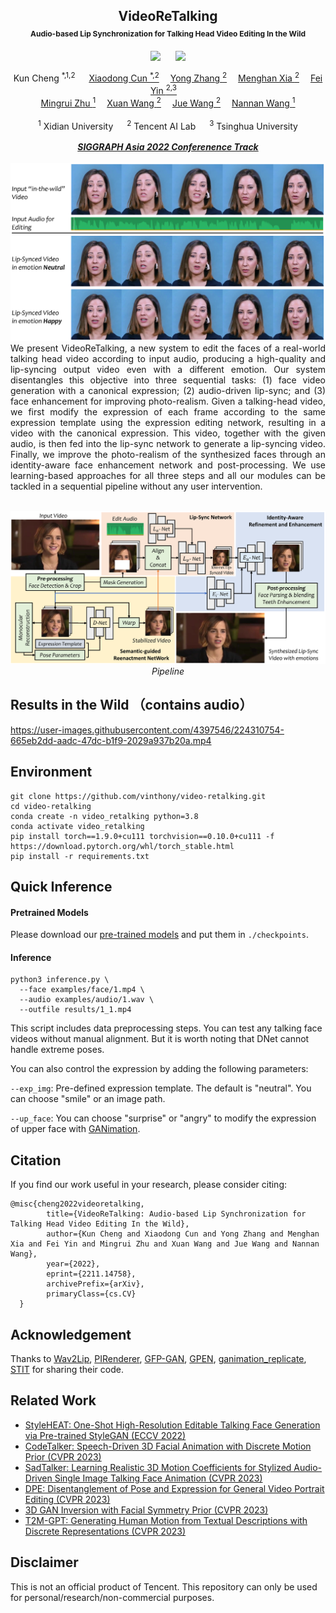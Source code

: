 <div align="center">

<h2>VideoReTalking <br/> <span style="font-size:12px">Audio-based Lip Synchronization for Talking Head Video Editing In the Wild</span> </h2> 

  <a href='https://arxiv.org/abs/2211.14758'><img src='https://img.shields.io/badge/ArXiv-2211.14758-red'></a> &nbsp;&nbsp;&nbsp;&nbsp;&nbsp;<a href='https://vinthony.github.io/video-retalking/'><img src='https://img.shields.io/badge/Project-Page-Green'></a>

<div>
    <a target='_blank'>Kun Cheng <sup>*,1,2</sup> </a>&emsp;
    <a href='https://vinthony.github.io/' target='_blank'>Xiaodong Cun <sup>*,2</a>&emsp;
    <a href='https://yzhang2016.github.io/yongnorriszhang.github.io/' target='_blank'>Yong Zhang <sup>2</sup></a>&emsp;
    <a href='https://menghanxia.github.io/' target='_blank'>Menghan Xia <sup>2</sup></a>&emsp;
    <a href='https://feiiyin.github.io/' target='_blank'>Fei Yin <sup>2,3</sup></a>&emsp;<br/>
    <a href='https://web.xidian.edu.cn/mrzhu/en/index.html' target='_blank'>Mingrui Zhu <sup>1</sup></a>&emsp;
    <a href='https://xuanwangvc.github.io/' target='_blank'>Xuan Wang <sup>2</sup></a>&emsp;
    <a href='https://juewang725.github.io/' target='_blank'>Jue Wang <sup>2</sup></a>&emsp;
    <a href='https://web.xidian.edu.cn/nnwang/en/index.html' target='_blank'>Nannan Wang <sup>1</sup></a>
</div>
<br>
<div>
    <sup>1</sup> Xidian University &emsp; <sup>2</sup> Tencent AI Lab &emsp; <sup>3</sup> Tsinghua University
</div>
<br>
<i><strong><a href='https://sa2022.siggraph.org/' target='_blank'>SIGGRAPH Asia 2022 Conferenence Track</a></strong></i>
<br>
<br>
<img src="./docs/static/images/teaser.png?raw=true" width="768px">

<div align="justify"> We present VideoReTalking, a new system to edit the faces of a real-world talking head video according to input audio, producing a high-quality and lip-syncing output video even with a different emotion. Our system disentangles this objective into three sequential tasks: (1) face video generation with a canonical expression; (2) audio-driven lip-sync; and (3) face enhancement for improving photo-realism. Given a talking-head video, we first modify the expression of each frame according to the same expression template using the expression editing network, resulting in a video with the canonical expression. This video, together with the given audio, is then fed into the lip-sync network to generate a lip-syncing video. Finally, we improve the photo-realism of the synthesized faces through an identity-aware face enhancement network and post-processing. We use learning-based approaches for all three steps and all our modules can be tackled in a sequential pipeline without any user intervention.</div>
<br>

<p>
<img alt='pipeline' src="./docs/static/images/pipeline.png?raw=true" width="768px"><br>
<em align='center'>Pipeline</em>
</p>

</div>

## Results in the Wild （contains audio）
https://user-images.githubusercontent.com/4397546/224310754-665eb2dd-aadc-47dc-b1f9-2029a937b20a.mp4




## Environment
```
git clone https://github.com/vinthony/video-retalking.git
cd video-retalking
conda create -n video_retalking python=3.8
conda activate video_retalking
pip install torch==1.9.0+cu111 torchvision==0.10.0+cu111 -f https://download.pytorch.org/whl/torch_stable.html
pip install -r requirements.txt
```

## Quick Inference

#### Pretrained Models
Please download our [pre-trained models](https://drive.google.com/drive/folders/18rhjMpxK8LVVxf7PI6XwOidt8Vouv_H0?usp=share_link) and put them in `./checkpoints`.

<!-- We also provide some [example videos and audio](https://drive.google.com/drive/folders/14OwbNGDCAMPPdY-l_xO1axpUjkPxI9Dv?usp=share_link). Please put them in `./examples`. -->

#### Inference

```
python3 inference.py \
  --face examples/face/1.mp4 \
  --audio examples/audio/1.wav \
  --outfile results/1_1.mp4
```
This script includes data preprocessing steps. You can test any talking face videos without manual alignment. But it is worth noting that DNet cannot handle extreme poses.

You can also control the expression by adding the following parameters:

```--exp_img```: Pre-defined expression template. The default is "neutral". You can choose "smile" or an image path.

```--up_face```: You can choose "surprise" or "angry" to modify the expression of upper face with [GANimation](https://github.com/donydchen/ganimation_replicate).



## Citation

If you find our work useful in your research, please consider citing:

```
@misc{cheng2022videoretalking,
        title={VideoReTalking: Audio-based Lip Synchronization for Talking Head Video Editing In the Wild}, 
        author={Kun Cheng and Xiaodong Cun and Yong Zhang and Menghan Xia and Fei Yin and Mingrui Zhu and Xuan Wang and Jue Wang and Nannan Wang},
        year={2022},
        eprint={2211.14758},
        archivePrefix={arXiv},
        primaryClass={cs.CV}
  }
```

## Acknowledgement
Thanks to
[Wav2Lip](https://github.com/Rudrabha/Wav2Lip),
[PIRenderer](https://github.com/RenYurui/PIRender), 
[GFP-GAN](https://github.com/TencentARC/GFPGAN), 
[GPEN](https://github.com/yangxy/GPEN),
[ganimation_replicate](https://github.com/donydchen/ganimation_replicate),
[STIT](https://github.com/rotemtzaban/STIT)
for sharing their code.


## Related Work
- [StyleHEAT: One-Shot High-Resolution Editable Talking Face Generation via Pre-trained StyleGAN (ECCV 2022)](https://github.com/FeiiYin/StyleHEAT)
- [CodeTalker: Speech-Driven 3D Facial Animation with Discrete Motion Prior (CVPR 2023)](https://github.com/Doubiiu/CodeTalker)
- [SadTalker: Learning Realistic 3D Motion Coefficients for Stylized Audio-Driven Single Image Talking Face Animation (CVPR 2023)](https://github.com/Winfredy/SadTalker)
- [DPE: Disentanglement of Pose and Expression for General Video Portrait Editing (CVPR 2023)](https://github.com/Carlyx/DPE)
- [3D GAN Inversion with Facial Symmetry Prior (CVPR 2023)](https://github.com/FeiiYin/SPI/)
- [T2M-GPT: Generating Human Motion from Textual Descriptions with Discrete Representations (CVPR 2023)](https://github.com/Mael-zys/T2M-GPT)

##  Disclaimer

This is not an official product of Tencent. This repository can only be used for personal/research/non-commercial purposes.

